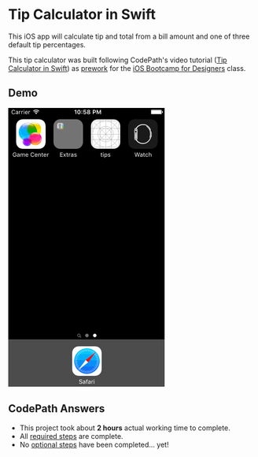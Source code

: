 # Tip Calculator in Swift

This iOS app will calculate tip and total from a bill amount and one of three default tip percentages.

This tip calculator was built following CodePath's video tutorial ([Tip Calculator in Swift](https://vimeo.com/102084767)) as [prework](http://courses.codepath.com/snippets/ios_for_designers/thanks_for_applying#heading-prework) for the [iOS Bootcamp for Designers](http://codepath.com/iosfordesigners) class.

## Demo
![Demo](./demo.gif)

## CodePath Answers
* This project took about **2 hours** actual working time to complete.
* All [required steps](http://courses.codepath.com/snippets/ios_for_designers/thanks_for_applying#heading-prework) are complete.
* No [optional steps](https://gist.github.com/timothy1ee/434cc97da182c490ea74#file-2-md) have been completed… yet!
